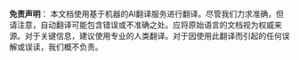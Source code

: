 

**免责声明**：
本文档使用基于机器的AI翻译服务进行翻译。尽管我们力求准确，但请注意，自动翻译可能包含错误或不准确之处。应将原始语言的文档视为权威来源。对于关键信息，建议使用专业的人类翻译。对于因使用此翻译而引起的任何误解或误读，我们概不负责。